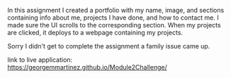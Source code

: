 In this assignment I created a portfolio with my name, image, and sections containing info about me, projects I have done, and how to contact me.
I made sure the UI scrolls to the corresponding section.
When my projects are clicked, it deploys to a webpage containing my projects.

Sorry I didn't get to complete the assignment a family issue came up.

link to live application: https://georgemmartinez.github.io/Module2Challenge/